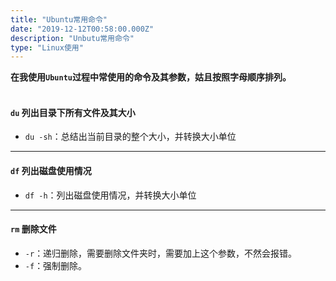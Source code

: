 ```yaml
---
title: "Ubuntu常用命令"
date: "2019-12-12T00:58:00.000Z"
description: "Unbutu常用命令"
type: "Linux使用"
---
```


**在我使用`Ubuntu`过程中常使用的命令及其参数，姑且按照字母顺序排列。**
<br><br>

#### `du` 列出目录下所有文件及其大小
* `du -sh`：总结出当前目录的整个大小，并转换大小单位

---

#### `df` 列出磁盘使用情况
* `df -h`：列出磁盘使用情况，并转换大小单位

---

####  `rm` 删除文件
* `-r`：递归删除，需要删除文件夹时，需要加上这个参数，不然会报错。
* `-f`：强制删除。